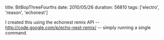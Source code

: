 title: BitBopThreeFourths
date: 2010/05/26
duration: 56810
tags: ['electro', 'reason', 'echonest']

I created this using the echonest remix API -- http://code.google.com/p/echo-nest-remix/ -- simply running a single command.


